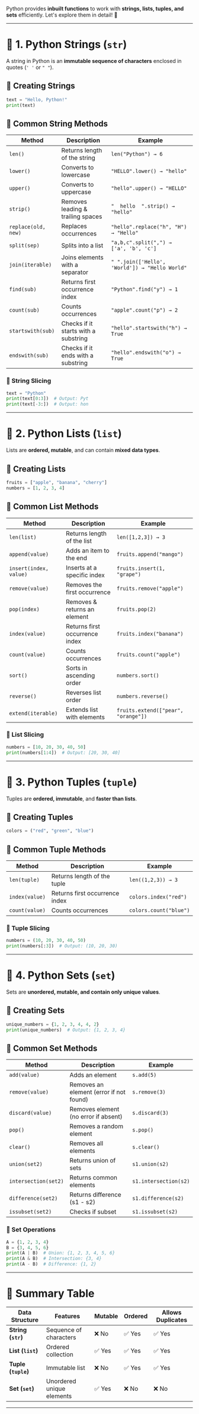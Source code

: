 Python provides **inbuilt functions** to work with **strings, lists, tuples, and sets** efficiently. Let's explore them in detail! 🚀  

---

# **📌 1. Python Strings (`str`)**  
A string in Python is an **immutable sequence of characters** enclosed in quotes (`' '` or `" "`).  

## **🔹 Creating Strings**
```python
text = "Hello, Python!"
print(text)
```

## **🔹 Common String Methods**
| Method | Description | Example |
|--------|------------|---------|
| `len()` | Returns length of the string | `len("Python") → 6` |
| `lower()` | Converts to lowercase | `"HELLO".lower() → "hello"` |
| `upper()` | Converts to uppercase | `"hello".upper() → "HELLO"` |
| `strip()` | Removes leading & trailing spaces | `"  hello  ".strip() → "hello"` |
| `replace(old, new)` | Replaces occurrences | `"hello".replace("h", "H") → "Hello"` |
| `split(sep)` | Splits into a list | `"a,b,c".split(",") → ['a', 'b', 'c']` |
| `join(iterable)` | Joins elements with a separator | `" ".join(['Hello', 'World']) → "Hello World"` |
| `find(sub)` | Returns first occurrence index | `"Python".find("y") → 1` |
| `count(sub)` | Counts occurrences | `"apple".count("p") → 2` |
| `startswith(sub)` | Checks if it starts with a substring | `"hello".startswith("h") → True` |
| `endswith(sub)` | Checks if it ends with a substring | `"hello".endswith("o") → True` |

### **🔹 String Slicing**
```python
text = "Python"
print(text[0:3])  # Output: Pyt
print(text[-3:])  # Output: hon
```

---

# **📌 2. Python Lists (`list`)**  
Lists are **ordered, mutable**, and can contain **mixed data types**.  

## **🔹 Creating Lists**
```python
fruits = ["apple", "banana", "cherry"]
numbers = [1, 2, 3, 4]
```

## **🔹 Common List Methods**
| Method | Description | Example |
|--------|------------|---------|
| `len(list)` | Returns length of the list | `len([1,2,3]) → 3` |
| `append(value)` | Adds an item to the end | `fruits.append("mango")` |
| `insert(index, value)` | Inserts at a specific index | `fruits.insert(1, "grape")` |
| `remove(value)` | Removes the first occurrence | `fruits.remove("apple")` |
| `pop(index)` | Removes & returns an element | `fruits.pop(2)` |
| `index(value)` | Returns first occurrence index | `fruits.index("banana")` |
| `count(value)` | Counts occurrences | `fruits.count("apple")` |
| `sort()` | Sorts in ascending order | `numbers.sort()` |
| `reverse()` | Reverses list order | `numbers.reverse()` |
| `extend(iterable)` | Extends list with elements | `fruits.extend(["pear", "orange"])` |

### **🔹 List Slicing**
```python
numbers = [10, 20, 30, 40, 50]
print(numbers[1:4])  # Output: [20, 30, 40]
```

---

# **📌 3. Python Tuples (`tuple`)**  
Tuples are **ordered, immutable**, and **faster than lists**.

## **🔹 Creating Tuples**
```python
colors = ("red", "green", "blue")
```

## **🔹 Common Tuple Methods**
| Method | Description | Example |
|--------|------------|---------|
| `len(tuple)` | Returns length of the tuple | `len((1,2,3)) → 3` |
| `index(value)` | Returns first occurrence index | `colors.index("red")` |
| `count(value)` | Counts occurrences | `colors.count("blue")` |

### **🔹 Tuple Slicing**
```python
numbers = (10, 20, 30, 40, 50)
print(numbers[:3])  # Output: (10, 20, 30)
```

---

# **📌 4. Python Sets (`set`)**  
Sets are **unordered, mutable, and contain only unique values**.  

## **🔹 Creating Sets**
```python
unique_numbers = {1, 2, 3, 4, 4, 2}
print(unique_numbers)  # Output: {1, 2, 3, 4}
```

## **🔹 Common Set Methods**
| Method | Description | Example |
|--------|------------|---------|
| `add(value)` | Adds an element | `s.add(5)` |
| `remove(value)` | Removes an element (error if not found) | `s.remove(3)` |
| `discard(value)` | Removes element (no error if absent) | `s.discard(3)` |
| `pop()` | Removes a random element | `s.pop()` |
| `clear()` | Removes all elements | `s.clear()` |
| `union(set2)` | Returns union of sets | `s1.union(s2)` |
| `intersection(set2)` | Returns common elements | `s1.intersection(s2)` |
| `difference(set2)` | Returns difference (s1 - s2) | `s1.difference(s2)` |
| `issubset(set2)` | Checks if subset | `s1.issubset(s2)` |

### **🔹 Set Operations**
```python
A = {1, 2, 3, 4}
B = {3, 4, 5, 6}
print(A | B)  # Union: {1, 2, 3, 4, 5, 6}
print(A & B)  # Intersection: {3, 4}
print(A - B)  # Difference: {1, 2}
```

---

# **🚀 Summary Table**
| Data Structure | Features | Mutable | Ordered | Allows Duplicates |
|---------------|----------|---------|---------|------------------|
| **String (`str`)** | Sequence of characters | ❌ No | ✅ Yes | ✅ Yes |
| **List (`list`)** | Ordered collection | ✅ Yes | ✅ Yes | ✅ Yes |
| **Tuple (`tuple`)** | Immutable list | ❌ No | ✅ Yes | ✅ Yes |
| **Set (`set`)** | Unordered unique elements | ✅ Yes | ❌ No | ❌ No |

---
